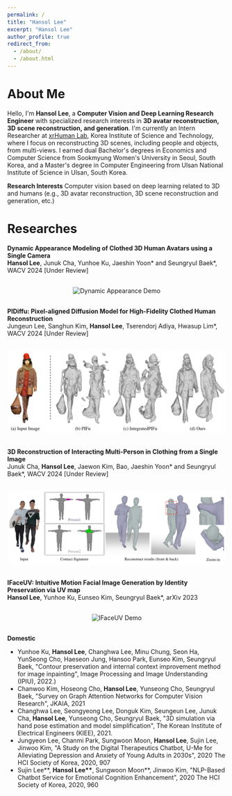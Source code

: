 ```yaml
---
permalink: /
title: "Hansol Lee"
excerpt: "Hansol Lee"
author_profile: true
redirect_from: 
  - /about/
  - /about.html
---
```



About Me
======

Hello, I'm **Hansol Lee**, a **Computer Vision and Deep Learning Research Engineer** with specialized research interests in **3D avatar reconstruction, 3D scene reconstruction, and generation**.
I'm currently an Intern Researcher at [xrHuman Lab](https://www.xrhumanlab.net/), Korea Institute of Science and Technology, where I focus on reconstructing 3D scenes, including people and objects, from multi-views.
I earned dual Bachelor's degrees in Economics and Computer Science from Sookmyung Women's University in Seoul, South Korea, and a Master's degree in Computer Engineering from Ulsan National Institute of Science in Ulsan, South Korea.

**Research Interests**
Computer vision based on deep learning related to 3D and humans (e.g., 3D avatar reconstruction, 3D scene reconstruction and generation, etc.)


Researches
======

<div style="margin-bottom: 30px;">
  <div style="margin-bottom: 15px;">
    <strong>Dynamic Appearance Modeling of Clothed 3D Human Avatars using a Single Camera</strong><br>
    <strong>Hansol Lee</strong>, Junuk Cha, Yunhoe Ku, Jaeshin Yoon* and Seungryul Baek*, WACV 2024 [Under Review]
  </div>
  <div style="text-align: center;">
    <img src='/images/Dymanic.gif' alt="Dynamic Appearance Demo" width="600" style="margin-top: 15px;"/>
  </div>
</div>

<div style="margin-bottom: 30px;">
  <div style="margin-bottom: 15px;">
    <strong>PIDiffu: Pixel-aligned Diffusion Model for High-Fidelity Clothed Human Reconstruction</strong><br>
    Jungeun Lee, Sanghun Kim, <strong>Hansol Lee</strong>, Tserendorj Adiya,  Hwasup Lim*, WACV 2024 [Under Review]
  </div>
  <div style="text-align: center;">
    <img src='/images/PIDiffu.png' alt="PIDiffu Demo" width="600" style="margin-top: 15px;"/>
  </div>
</div>

<!-- Second Project -->
<div style="margin-bottom: 30px;">
  <div style="margin-bottom: 15px;">
    <strong>3D Reconstruction of Interacting Multi-Person in Clothing from a Single Image</strong><br>
    Junuk Cha, <strong>Hansol Lee</strong>, Jaewon Kim, Bao, Jaeshin Yoon* and Seungryul Baek*, WACV 2024 [Under Review]
  </div>
  <div style="text-align: center;">
    <img src='/images/MultiRecon.png' alt="Multi person recon Demo" width="600" style="margin-top: 15px;"/>
  </div>
</div>

<!-- Third Project -->
<div style="margin-bottom: 30px;">
  <div style="margin-bottom: 15px;">
    <strong>IFaceUV: Intuitive Motion Facial Image Generation by Identity Preservation via UV map</strong><br>
    <strong>Hansol Lee</strong>, Yunhoe Ku, Eunseo Kim, Seungryul Baek*, arXiv 2023
  </div>
  <div style="text-align: center;">
    <img src='/images/IFaceUV_gif2.gif' alt="IFaceUV Demo" width="600" style="margin-top: 15px;"/>
  </div>
</div>


<div>
  <strong>Domestic</strong>
  <ul>
    <li>Yunhoe Ku, <strong>Hansol Lee</strong>, Changhwa Lee, Minu Chung, Seon Ha, YunSeong Cho, Haeseon Jung, Hansoo Park, Eunseo Kim, Seungryul Baek, "Contour preservation and internal context improvement method for image inpainting", Image Processing and Image Understanding (IPIU), 2022.)</li>
    <li>Chanwoo Kim, Hoseong Cho, <strong>Hansol Lee</strong>, Yunseong Cho, Seungryul Baek, "Survey on Graph Attention Networks for Computer Vision Research", JKAIA, 2021</li>
    <li>Changhwa Lee, Seongyeong Lee, Donguk Kim, Seungeun Lee, Junuk Cha, <strong>Hansol Lee</strong>, Yunseong Cho, Seungryul Baek, "3D simulation via hand pose estimation and model simplification", The Korean Institute of Electrical Engineers (KIEE), 2021.</li>
    <li>Jungyeon Lee, Chanmi Park, Sungwoon Moon, <strong>Hansol Lee</strong>, Sujin Lee, Jinwoo Kim, "A Study on the Digital Therapeutics Chatbot, U-Me for Alleviating Depression and Anxiety of Young Adults in 2030s", 2020 The HCI Society of Korea, 2020, 907</li>
    <li>Sujin Lee**, <strong>Hansol Lee**</strong>, Sungwoon Moon**, Jinwoo Kim, "NLP-Based Chatbot Service for Emotional Cognition Enhancement", 2020 The HCI Society of Korea, 2020, 960</li>
  </ul>
</div>



